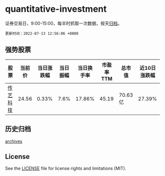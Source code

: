 # quantitative-investment

证券交易日，9:00-15:00，每半时抓取一次数据，按天[归档](archives)。

`更新时间：2022-07-13 12:56:06 +0800`

## 强势股票

|股票|当前价|当日涨跌幅|当日振幅|当日换手率|市盈率TTM|总市值|近10日涨跌幅|
|----|----|----|----|----|----|----|----|
|[传艺科技](https://xueqiu.com/S/SZ002866)|24.56|0.33%|7.6%|17.86%|45.19|70.63亿|27.39%|

## 历史归档

[archives](archives)

## License

See the [LICENSE](LICENSE) file for license rights and limitations (MIT).